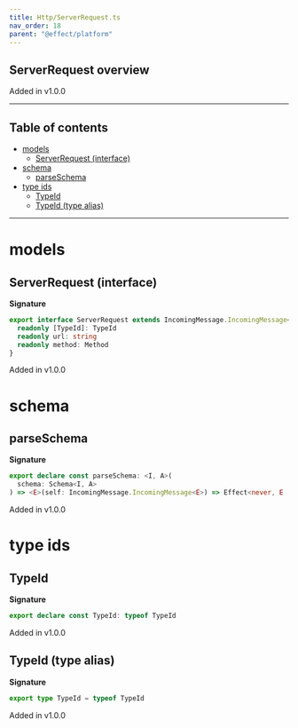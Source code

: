```yaml
---
title: Http/ServerRequest.ts
nav_order: 18
parent: "@effect/platform"
---
```


## ServerRequest overview

Added in v1.0.0

---

<h2 class="text-delta">Table of contents</h2>

- [models](#models)
  - [ServerRequest (interface)](#serverrequest-interface)
- [schema](#schema)
  - [parseSchema](#parseschema)
- [type ids](#type-ids)
  - [TypeId](#typeid)
  - [TypeId (type alias)](#typeid-type-alias)

---

# models

## ServerRequest (interface)

**Signature**

```ts
export interface ServerRequest extends IncomingMessage.IncomingMessage<Error.RequestError> {
  readonly [TypeId]: TypeId
  readonly url: string
  readonly method: Method
}
```

Added in v1.0.0

# schema

## parseSchema

**Signature**

```ts
export declare const parseSchema: <I, A>(
  schema: Schema<I, A>
) => <E>(self: IncomingMessage.IncomingMessage<E>) => Effect<never, E | ParseError, A>
```

Added in v1.0.0

# type ids

## TypeId

**Signature**

```ts
export declare const TypeId: typeof TypeId
```

Added in v1.0.0

## TypeId (type alias)

**Signature**

```ts
export type TypeId = typeof TypeId
```

Added in v1.0.0
